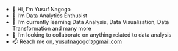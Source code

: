 - 👋 Hi, I’m Yusuf Nagogo
- 👀 I’m Data Analytics Enthusist
- 🌱 I’m currently learning Data Analysis, Data Visualisation, Data Transformation and many more
- 💞️ I’m looking to collaborate on anything related to data analysis
- 📫 Reach me on, yusufnagogo1@gmail.com

<!---
ymnagogo/ymnagogo is a ✨ special ✨ repository because its `README.md` (this file) appears on your GitHub profile.
You can click the Preview link to take a look at your changes.
--->
